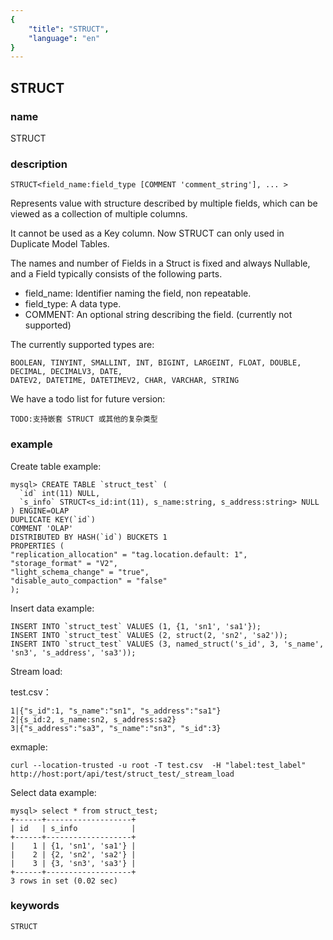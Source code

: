 ```yaml
---
{
    "title": "STRUCT",
    "language": "en"
}
---
```


<!--
Licensed to the Apache Software Foundation (ASF) under one
or more contributor license agreements.  See the NOTICE file
distributed with this work for additional information
regarding copyright ownership.  The ASF licenses this file
to you under the Apache License, Version 2.0 (the
"License"); you may not use this file except in compliance
with the License.  You may obtain a copy of the License at

  http://www.apache.org/licenses/LICENSE-2.0

Unless required by applicable law or agreed to in writing,
software distributed under the License is distributed on an
"AS IS" BASIS, WITHOUT WARRANTIES OR CONDITIONS OF ANY
KIND, either express or implied.  See the License for the
specific language governing permissions and limitations
under the License.
-->

## STRUCT

### name

<version since="2.0.0">

STRUCT

</version>

### description

`STRUCT<field_name:field_type [COMMENT 'comment_string'], ... >`

Represents value with structure described by multiple fields, which can be viewed as a collection of multiple columns.

It cannot be used as a Key column. Now STRUCT can only used in Duplicate Model Tables.

The names and number of Fields in a Struct is fixed and always Nullable, and a Field typically consists of the following parts.

- field_name: Identifier naming the field, non repeatable.
- field_type: A data type.
- COMMENT: An optional string describing the field. (currently not supported)

The currently supported types are:

```
BOOLEAN, TINYINT, SMALLINT, INT, BIGINT, LARGEINT, FLOAT, DOUBLE, DECIMAL, DECIMALV3, DATE,
DATEV2, DATETIME, DATETIMEV2, CHAR, VARCHAR, STRING
```

We have a todo list for future version:

```
TODO:支持嵌套 STRUCT 或其他的复杂类型
```

### example

Create table example:

```
mysql> CREATE TABLE `struct_test` (
  `id` int(11) NULL,
  `s_info` STRUCT<s_id:int(11), s_name:string, s_address:string> NULL
) ENGINE=OLAP
DUPLICATE KEY(`id`)
COMMENT 'OLAP'
DISTRIBUTED BY HASH(`id`) BUCKETS 1
PROPERTIES (
"replication_allocation" = "tag.location.default: 1",
"storage_format" = "V2",
"light_schema_change" = "true",
"disable_auto_compaction" = "false"
);
```

Insert data example:

```
INSERT INTO `struct_test` VALUES (1, {1, 'sn1', 'sa1'});
INSERT INTO `struct_test` VALUES (2, struct(2, 'sn2', 'sa2'));
INSERT INTO `struct_test` VALUES (3, named_struct('s_id', 3, 's_name', 'sn3', 's_address', 'sa3'));
```

Stream load:

test.csv：

```
1|{"s_id":1, "s_name":"sn1", "s_address":"sa1"}
2|{s_id:2, s_name:sn2, s_address:sa2}
3|{"s_address":"sa3", "s_name":"sn3", "s_id":3}
```

exmaple:

```
curl --location-trusted -u root -T test.csv  -H "label:test_label" http://host:port/api/test/struct_test/_stream_load
```

Select data example:

```
mysql> select * from struct_test;
+------+-------------------+
| id   | s_info            |
+------+-------------------+
|    1 | {1, 'sn1', 'sa1'} |
|    2 | {2, 'sn2', 'sa2'} |
|    3 | {3, 'sn3', 'sa3'} |
+------+-------------------+
3 rows in set (0.02 sec)
```

### keywords

    STRUCT
